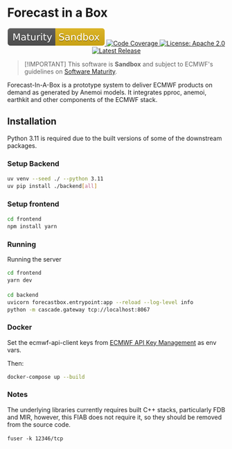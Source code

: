 # Forecast in a Box

<p align="center">
  <a href="https://github.com/ecmwf/codex/raw/refs/heads/main/Project%20Maturity">
    <img src="https://github.com/ecmwf/codex/raw/refs/heads/main/Project%20Maturity/sandbox_badge.svg" alt="Static Badge">
  </a>

<a href="https://codecov.io/gh/ecmwf/forecast-in-a-box">
    <img src="https://codecov.io/gh/ecmwf/forecast-in-a-box/branch/develop/graph/badge.svg" alt="Code Coverage">
  </a>

<a href="https://opensource.org/licenses/apache-2-0">
    <img src="https://img.shields.io/badge/License-Apache%202.0-blue.svg" alt="License: Apache 2.0">
  </a>

<a href="https://github.com/ecmwf/forecast-in-a-box/releases">
    <img src="https://img.shields.io/github/v/release/ecmwf/forecast-in-a-box?color=blue&label=Release&style=flat-square" alt="Latest Release">
  </a>
</p>

> \[!IMPORTANT\]
> This software is **Sandbox** and subject to ECMWF's guidelines on [Software Maturity](https://github.com/ecmwf/codex/raw/refs/heads/main/Project%20Maturity).

Forecast-In-A-Box is a prototype system to deliver ECMWF products on demand as generated by Anemoi models. It integrates pproc, anemoi, earthkit and other components of the ECMWF stack.

## Installation

Python 3.11 is required due to the built versions of some of the downstream packages.


### Setup Backend

```bash
uv venv --seed ./ --python 3.11
uv pip install ./backend[all]
```

### Setup frontend

```bash
cd frontend
npm install yarn
```

### Running

Running the server

```bash
cd frontend
yarn dev

cd backend
uvicorn forecastbox.entrypoint:app --reload --log-level info
python -m cascade.gateway tcp://localhost:8067
```

### Docker

Set the ecmwf-api-client keys from [ECMWF API Key Management](https://api.ecmwf.int/v1/key/) as env vars.

Then:

```bash
docker-compose up --build
```

### Notes

The underlying libraries currently requires built C++ stacks, particularly FDB and MIR, however, this FIAB does not require it,
so they should be removed from the source code.

```fuser -k 12346/tcp```